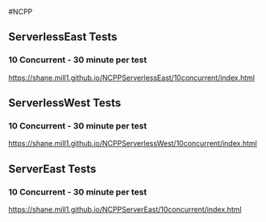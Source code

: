 #NCPP

## ServerlessEast Tests

### 10 Concurrent - 30 minute per test 

https://shane.mill1.github.io/NCPPServerlessEast/10concurrent/index.html


## ServerlessWest Tests

### 10 Concurrent - 30 minute per test 

https://shane.mill1.github.io/NCPPServerlessWest/10concurrent/index.html


## ServerEast Tests

### 10 Concurrent - 30 minute per test 

https://shane.mill1.github.io/NCPPServerEast/10concurrent/index.html
